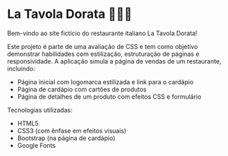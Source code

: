 # La Tavola Dorata 🍝🇮🇹

Bem-vindo ao site fictício do restaurante italiano La Tavola Dorata!

Este projeto é parte de uma avaliação de CSS e tem como objetivo demonstrar habilidades com estilização, estruturação de páginas e responsividade. A aplicação simula a página de vendas de um restaurante, incluindo:

- Página inicial com logomarca estilizada e link para o cardápio
- Página de cardápio com cartões de produtos
- Página de detalhes de um produto com efeitos CSS e formulário

Tecnologias utilizadas:
- HTML5
- CSS3 (com ênfase em efeitos visuais)
- Bootstrap (na página de cardápio)
- Google Fonts


